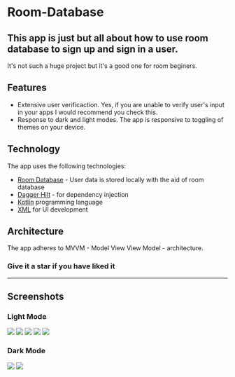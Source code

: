 # Room-Database
## This app is just but all about how to use room database to sign up and sign in a user.
It's not such a huge project but it's a good one for room beginers.

## Features
* Extensive user verificaction. Yes, if you are unable to verify user's input in your apps I would recommend you check this.
* Response to dark and light modes. The app is responsive to toggling of themes on your device.

## Technology
The app uses the following technologies:
* [Room Database](https://developer.android.com/training/data-storage/room) - User data is stored locally with the aid of room database
* [Dagger Hilt](https://dagger.dev/hilt/) - for dependency injection
* [Kotlin](https://kotlinlang.org/) programming language
* [XML](https://developer.android.com/codelabs/basic-android-kotlin-training-xml-layouts#0) for UI development

## Architecture
The app adheres to MVVM - Model View View Model - architecture.

### Give it a star if you have liked it
***
## Screenshots

### Light Mode
![](https://github.com/GitongaMurithi/Room-Database/blob/main/app/src/main/java/com/example/login/screenshots/Screenshot%20(54).png)
![](https://github.com/GitongaMurithi/Room-Database/blob/main/app/src/main/java/com/example/login/screenshots/Screenshot%20(55).png)
![](https://github.com/GitongaMurithi/Room-Database/blob/main/app/src/main/java/com/example/login/screenshots/Screenshot%20(56).png)
![](https://github.com/GitongaMurithi/Room-Database/blob/main/app/src/main/java/com/example/login/screenshots/Screenshot%20(57).png)
![](https://github.com/GitongaMurithi/Room-Database/blob/main/app/src/main/java/com/example/login/screenshots/Screenshot%20(58).png)

### Dark Mode
![](https://github.com/GitongaMurithi/Room-Database/blob/main/app/src/main/java/com/example/login/screenshots/Screenshot%20(59).png)
![](https://github.com/GitongaMurithi/Room-Database/blob/main/app/src/main/java/com/example/login/screenshots/Screenshot%20(60).png)
